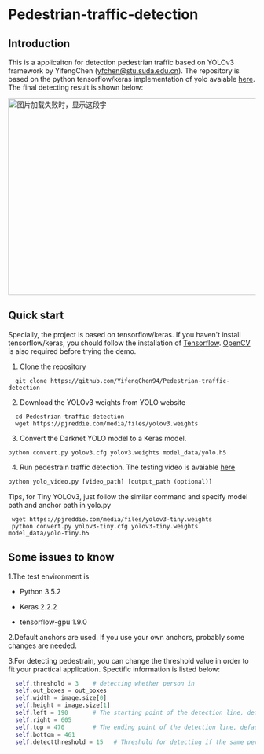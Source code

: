 # Pedestrian-traffic-detection
## Introduction
This is a applicaiton for detection pedestrian traffic based on YOLOv3 framework by YifengChen ([yfchen@stu.suda.edu.cn](yfchen@stu.suda.edu.cn)).
The repository is based on the python tensorflow/keras implementation of yolo avaiable [here](https://pjreddie.com/darknet/yolo/).
The final detecting result is shown below:

<img src="https://github.com/YifengChen94/Pedestrian-traffic-detection/blob/master/test.gif" width="550" height="400" alt="图片加载失败时，显示这段字"/>

## Quick start
Specially, the project is based on tensorflow/keras. If you haven't install tensorflow/keras, you should follow the installation of [Tensorflow](https://github.com/tensorflow/tensorflow). 
[OpenCV](https://pypi.org/project/opencv-python/) is also required before trying the demo.
1. Clone the repository
```
  git clone https://github.com/YifengChen94/Pedestrian-traffic-detection
```
2. Download the YOLOv3 weights from YOLO website
```
  cd Pedestrian-traffic-detection
  wget https://pjreddie.com/media/files/yolov3.weights
```
3. Convert the Darknet YOLO model to a Keras model.
```
python convert.py yolov3.cfg yolov3.weights model_data/yolo.h5
```
4. Run pedestrain traffic detection. The testing video is avaiable [here](https://pan.baidu.com/s/1op1FJCcEuHe2pXdgDoZgqw)
```python
python yolo_video.py [video_path] [output_path (optional)]
```
Tips, for Tiny YOLOv3, just follow the similar command and specify model path and anchor path in yolo.py
```
 wget https://pjreddie.com/media/files/yolov3-tiny.weights
 python convert.py yolov3-tiny.cfg yolov3-tiny.weights model_data/yolo-tiny.h5
```
## Some issues to know
1.The test environment is

- Python 3.5.2

- Keras 2.2.2

- tensorflow-gpu 1.9.0

2.Default anchors are used. If you use your own anchors, probably some changes are needed.

3.For detecting pedestrain, you can change the threshold value in order to fit your practical application. Spectific information is listed below:
```python
  self.threshold = 3    # detecting whether person in
  self.out_boxes = out_boxes
  self.width = image.size[0]
  self.height = image.size[1]
  self.left = 190       # The starting point of the detection line, default (190,470)
  self.right = 605
  self.top = 470        # The ending point of the detection line, default (605,461)
  self.bottom = 461
  self.detectthreshold = 15   # Threshold for detecting if the same person
```

